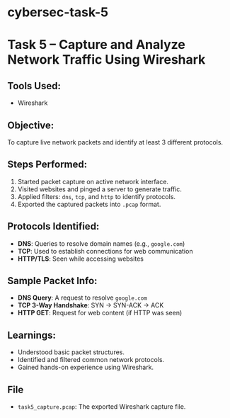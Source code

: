 # cybersec-task-5

# Task 5 – Capture and Analyze Network Traffic Using Wireshark

## Tools Used:
- Wireshark

## Objective:
To capture live network packets and identify at least 3 different protocols.

## Steps Performed:
1. Started packet capture on active network interface.
2. Visited websites and pinged a server to generate traffic.
3. Applied filters: `dns`, `tcp`, and `http` to identify protocols.
4. Exported the captured packets into `.pcap` format.

## Protocols Identified:
- **DNS**: Queries to resolve domain names (e.g., `google.com`)
- **TCP**: Used to establish connections for web communication
- **HTTP/TLS**: Seen while accessing websites

## Sample Packet Info:
- **DNS Query**: A request to resolve `google.com`
- **TCP 3-Way Handshake**: SYN → SYN-ACK → ACK
- **HTTP GET**: Request for web content (if HTTP was seen)

## Learnings:
- Understood basic packet structures.
- Identified and filtered common network protocols.
- Gained hands-on experience using Wireshark.

## File
- `task5_capture.pcap`: The exported Wireshark capture file.

